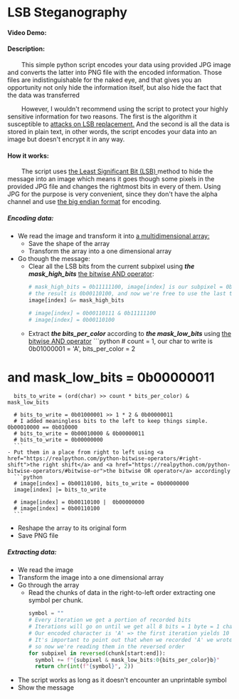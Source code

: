# LSB Steganography 
#### Video Demo:  <URL HERE>
#### Description:
&nbsp; &nbsp; &nbsp; &nbsp;  This simple python script encodes your data using provided JPG image and converts the latter into PNG file with the encoded information. Those files are indistinguishable for the naked eye, and that gives you an opportunity not only hide the information itself, but also hide the fact that the data was transferred

&nbsp; &nbsp; &nbsp; &nbsp;  However, I wouldn't recommend using the script to protect your highly sensitive information for two reasons. The first is the algorithm it susceptible to <a href="https://daniellerch.me/stego/aletheia/lsbr-attack-en/">attacks on LSB replacement.</a> And the second is all the data is stored in plain text, in other words, the script encodes your data into an image but doesn't encrypt it in any way.

#### How it works:
&nbsp; &nbsp; &nbsp; &nbsp;  The script uses <a href="https://en.wikipedia.org/wiki/Bit_numbering#:~:text=In%20computing%2C%20the%20least%20significant,place%20of%20the%20binary%20integer.">the Least Significant Bit (LSB) </a> method to hide the message into an image which means it goes though some pixels in the provided JPG file and changes the rightmost bits in every of them. Using JPG for the purpose is very convenient, since they don't have the alpha channel and use <a href="https://en.wikipedia.org/wiki/Endianness#:~:text=A%20big%2Dendian%20system%20stores,byte%20at%20the%20smallest%20address.">the big endian format</a> for encoding. 
 
##### Encoding data:
- We read the image  and transform it into <a href="https://www.mathworks.com/help/matlab/math/multidimensional-arrays.html">a multidimensional array:</a> 
	- Save the shape of the array
	- Transform the array into a one dimensional array
- Go though the message:
	- Clear all the LSB bits from the current subpixel using ***the mask_high_bits***  <a href="https://realpython.com/python-bitwise-operators/#bitwise-and">the bitwise AND operator</a>:
	  ```python
	  # mask_high_bits = 0b11111100, image[index] is our subpixel = 0b00110111
	  # the result is 0b00110100, and now we're free to use the last two bits and write whatever we want
	  image[index] &= mask_high_bits
	  
	  # image[index] = 0b00110111 & 0b11111100
	  # image[index] = 0b00110100
	  ````
	-  Extract ***the bits_per_color*** according to  ***the mask_low_bits*** using <a href="https://realpython.com/python-bitwise-operators/#bitwise-and">the bitwise AND operator</a>
	  ```python
	  # count = 1, our char to write is 0b01000001 = 'A', bits_per_color = 2
# and mask_low_bits = 0b00000011
	  bits_to_write = (ord(char) >> count * bits_per_color) & mask_low_bits
	  
	  # bits_to_write = 0b01000001 >> 1 * 2 & 0b00000011
	  # I added meaningless bits to the left to keep things simple. 0b00010000 == 0b010000
	  # bits_to_write = 0b00010000 & 0b00000011
	  # bits_to_write = 0b00000000
	  ```
	- Put them in a place from right to left using <a href="https://realpython.com/python-bitwise-operators/#right-shift">the right shift</a> and <a href="https://realpython.com/python-bitwise-operators/#bitwise-or">the bitwise OR operator</a> accordingly
	  ```python
	  # image[index] = 0b00110100, bits_to_write = 0b00000000
	  image[index] |= bits_to_write
	  
	  # image[index] = 0b00110100 |  0b00000000
	  # image[index] = 0b00110100
	  ```
- Reshape the array to its original form
- Save PNG file

##### Extracting data:
- We read the image  
- Transform the image into a one dimensional array
- Go through the array
	- Read the chunks of data in the right-to-left order extracting one symbol per chunk.
	  ```python
	  symbol = ""
	  # Every iteration we get a portion of recorded bits
	  # Iterations will go on until we get all 8 bits = 1 byte = 1 char
	  # Our encoded character is 'A' => the first iteration yields 10 => the next 00 and so on and so forth
	  # It's important to point out that when we recorded 'A' we wrote its bits from right to left,
	  # so now we're reading them in the reversed order
	  for subpixel in reversed(chunk[start:end]):
	    symbol += f"{subpixel & mask_low_bits:0{bits_per_color}b}"
	    return chr(int(f"{symbol}", 2))
	    ```
- The script works as long as it doesn't encounter an unprintable symbol
- Show the message

